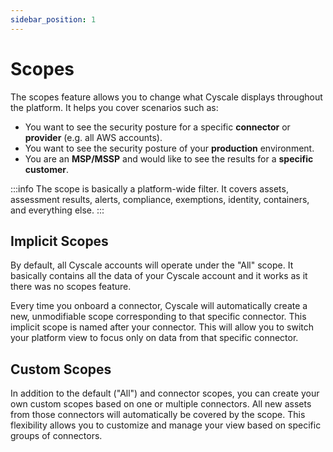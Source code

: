 ```yaml
---
sidebar_position: 1
---
```


# Scopes

The scopes feature allows you to change what Cyscale displays throughout the platform. It helps you cover scenarios such as:

- You want to see the security posture for a specific **connector** or **provider** (e.g. all AWS accounts).
- You want to see the security posture of your **production** environment.
- You are an **MSP/MSSP** and would like to see the results for a **specific customer**.

:::info
The scope is basically a platform-wide filter. It covers assets, assessment results, alerts, compliance, exemptions, identity, containers, and everything else.
:::

## Implicit Scopes

By default, all Cyscale accounts will operate under the "All" scope. It basically contains all the data of your Cyscale account and it works as it there was no scopes feature.

Every time you onboard a connector, Cyscale will automatically create a new, unmodifiable scope corresponding to that specific connector. This implicit scope is named after your connector. This will allow you to switch your platform view to focus only on data from that specific connector.

## Custom Scopes

In addition to the default ("All") and connector scopes, you can create your own custom scopes based on one or multiple connectors. All new assets from those connectors will automatically be covered by the scope. This flexibility allows you to customize and manage your view based on specific groups of connectors.

